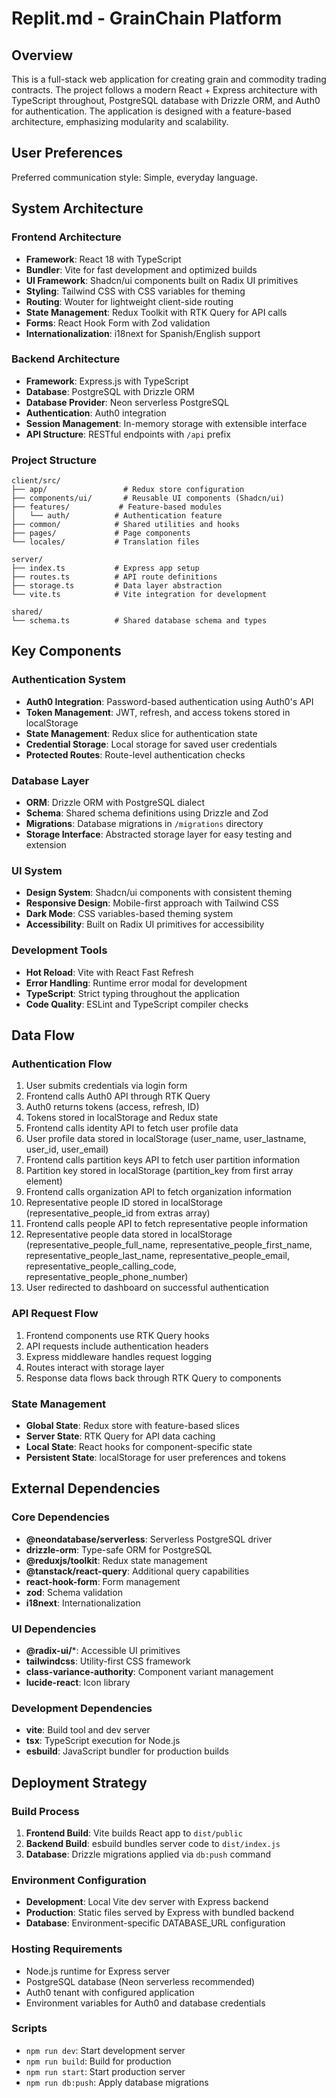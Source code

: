 # Replit.md - GrainChain Platform

## Overview

This is a full-stack web application for creating grain and commodity trading contracts. The project follows a modern React + Express architecture with TypeScript throughout, PostgreSQL database with Drizzle ORM, and Auth0 for authentication. The application is designed with a feature-based architecture, emphasizing modularity and scalability.

## User Preferences

Preferred communication style: Simple, everyday language.

## System Architecture

### Frontend Architecture
- **Framework**: React 18 with TypeScript
- **Bundler**: Vite for fast development and optimized builds
- **UI Framework**: Shadcn/ui components built on Radix UI primitives
- **Styling**: Tailwind CSS with CSS variables for theming
- **Routing**: Wouter for lightweight client-side routing
- **State Management**: Redux Toolkit with RTK Query for API calls
- **Forms**: React Hook Form with Zod validation
- **Internationalization**: i18next for Spanish/English support

### Backend Architecture
- **Framework**: Express.js with TypeScript
- **Database**: PostgreSQL with Drizzle ORM
- **Database Provider**: Neon serverless PostgreSQL
- **Authentication**: Auth0 integration
- **Session Management**: In-memory storage with extensible interface
- **API Structure**: RESTful endpoints with `/api` prefix

### Project Structure
```
client/src/
├── app/                 # Redux store configuration
├── components/ui/       # Reusable UI components (Shadcn/ui)
├── features/           # Feature-based modules
│   └── auth/          # Authentication feature
├── common/            # Shared utilities and hooks
├── pages/             # Page components
└── locales/           # Translation files

server/
├── index.ts           # Express app setup
├── routes.ts          # API route definitions
├── storage.ts         # Data layer abstraction
└── vite.ts            # Vite integration for development

shared/
└── schema.ts          # Shared database schema and types
```

## Key Components

### Authentication System
- **Auth0 Integration**: Password-based authentication using Auth0's API
- **Token Management**: JWT, refresh, and access tokens stored in localStorage
- **State Management**: Redux slice for authentication state
- **Credential Storage**: Local storage for saved user credentials
- **Protected Routes**: Route-level authentication checks

### Database Layer
- **ORM**: Drizzle ORM with PostgreSQL dialect
- **Schema**: Shared schema definitions using Drizzle and Zod
- **Migrations**: Database migrations in `/migrations` directory
- **Storage Interface**: Abstracted storage layer for easy testing and extension

### UI System
- **Design System**: Shadcn/ui components with consistent theming
- **Responsive Design**: Mobile-first approach with Tailwind CSS
- **Dark Mode**: CSS variables-based theming system
- **Accessibility**: Built on Radix UI primitives for accessibility

### Development Tools
- **Hot Reload**: Vite with React Fast Refresh
- **Error Handling**: Runtime error modal for development
- **TypeScript**: Strict typing throughout the application
- **Code Quality**: ESLint and TypeScript compiler checks

## Data Flow

### Authentication Flow
1. User submits credentials via login form
2. Frontend calls Auth0 API through RTK Query
3. Auth0 returns tokens (access, refresh, ID)
4. Tokens stored in localStorage and Redux state
5. Frontend calls identity API to fetch user profile data
6. User profile data stored in localStorage (user_name, user_lastname, user_id, user_email)
7. Frontend calls partition keys API to fetch user partition information
8. Partition key stored in localStorage (partition_key from first array element)
9. Frontend calls organization API to fetch organization information
10. Representative people ID stored in localStorage (representative_people_id from extras array)
11. Frontend calls people API to fetch representative people information
12. Representative people data stored in localStorage (representative_people_full_name, representative_people_first_name, representative_people_last_name, representative_people_email, representative_people_calling_code, representative_people_phone_number)
13. User redirected to dashboard on successful authentication

### API Request Flow
1. Frontend components use RTK Query hooks
2. API requests include authentication headers
3. Express middleware handles request logging
4. Routes interact with storage layer
5. Response data flows back through RTK Query to components

### State Management
- **Global State**: Redux store with feature-based slices
- **Server State**: RTK Query for API data caching
- **Local State**: React hooks for component-specific state
- **Persistent State**: localStorage for user preferences and tokens

## External Dependencies

### Core Dependencies
- **@neondatabase/serverless**: Serverless PostgreSQL driver
- **drizzle-orm**: Type-safe ORM for PostgreSQL
- **@reduxjs/toolkit**: Redux state management
- **@tanstack/react-query**: Additional query capabilities
- **react-hook-form**: Form management
- **zod**: Schema validation
- **i18next**: Internationalization

### UI Dependencies
- **@radix-ui/***: Accessible UI primitives
- **tailwindcss**: Utility-first CSS framework
- **class-variance-authority**: Component variant management
- **lucide-react**: Icon library

### Development Dependencies
- **vite**: Build tool and dev server
- **tsx**: TypeScript execution for Node.js
- **esbuild**: JavaScript bundler for production builds

## Deployment Strategy

### Build Process
1. **Frontend Build**: Vite builds React app to `dist/public`
2. **Backend Build**: esbuild bundles server code to `dist/index.js`
3. **Database**: Drizzle migrations applied via `db:push` command

### Environment Configuration
- **Development**: Local Vite dev server with Express backend
- **Production**: Static files served by Express with bundled backend
- **Database**: Environment-specific DATABASE_URL configuration

### Hosting Requirements
- Node.js runtime for Express server
- PostgreSQL database (Neon serverless recommended)
- Auth0 tenant with configured application
- Environment variables for Auth0 and database credentials

### Scripts
- `npm run dev`: Start development server
- `npm run build`: Build for production
- `npm run start`: Start production server
- `npm run db:push`: Apply database migrations